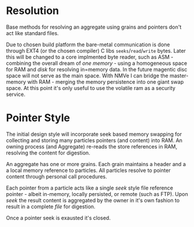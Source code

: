 # Resolution

Base methods for resolving an aggregate using grains and pointers don't act like standard files.

Due to chosen build platform the bare-metal communication is done through EXT4 (or the chosen compiler) C libs `seeks`/`read`/`write` bytes. Later this will be changed to a core implmented byte reader, such as ASM  - combining the overall dream of _one memory_ - using a homogeneous space for RAM and _disk_ for resolving in=memory data. In the future magentic disc space will not serve as the main space. With NMVe I can bridge the master-memory with RAM - merging the memory persistence into one giant swap space. At this point it's only useful to use the volatile ram as a security service.


# Pointer Style

The initial design style will incorporate seek based memory swapping for collecting and storing many particles pointers (and content) into RAM. An owning process (and Aggregate) re-reads the store references in RAM, resolving the content for digestion.

An aggregate has one or more grains. Each grain maintains a header and a a local memory reference to particles. All particles resolve to pointer content through personal call procedures.

Each pointer from a particle acts like a single _seek_ style file reference pointer - albeit in-memory, locally persisted, or remote (such as FTP). Upon _seek_ the result content is aggregated by the owner in it's own fashion to result in a complete _file_ for digestion.

Once a pointer seek is exausted it's closed.
